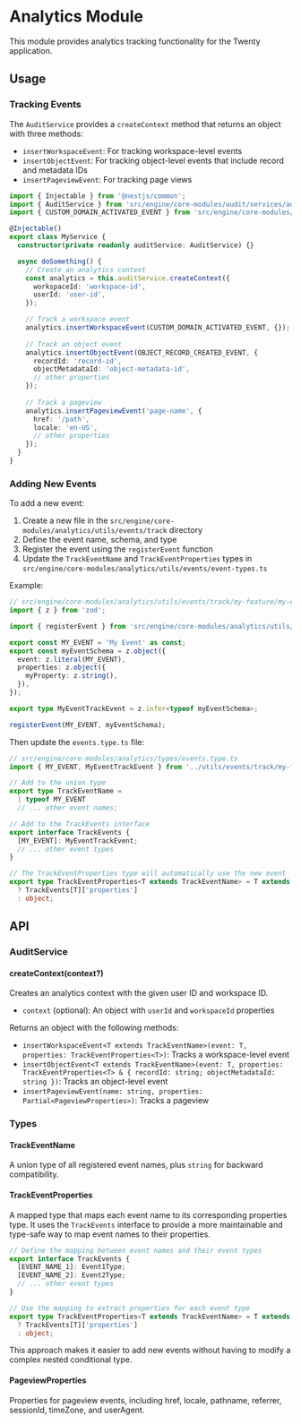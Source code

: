 # Analytics Module

This module provides analytics tracking functionality for the Twenty application.

## Usage

### Tracking Events

The `AuditService` provides a `createContext` method that returns an object with three methods:

- `insertWorkspaceEvent`: For tracking workspace-level events
- `insertObjectEvent`: For tracking object-level events that include record and metadata IDs
- `insertPageviewEvent`: For tracking page views

```typescript
import { Injectable } from '@nestjs/common';
import { AuditService } from 'src/engine/core-modules/audit/services/audit.service';
import { CUSTOM_DOMAIN_ACTIVATED_EVENT } from 'src/engine/core-modules/audit/utils/events/track/custom-domain/custom-domain-activated';

@Injectable()
export class MyService {
  constructor(private readonly auditService: AuditService) {}

  async doSomething() {
    // Create an analytics context
    const analytics = this.auditService.createContext({
      workspaceId: 'workspace-id',
      userId: 'user-id',
    });

    // Track a workspace event
    analytics.insertWorkspaceEvent(CUSTOM_DOMAIN_ACTIVATED_EVENT, {});
    
    // Track an object event
    analytics.insertObjectEvent(OBJECT_RECORD_CREATED_EVENT, {
      recordId: 'record-id',
      objectMetadataId: 'object-metadata-id',
      // other properties
    });
    
    // Track a pageview
    analytics.insertPageviewEvent('page-name', {
      href: '/path',
      locale: 'en-US',
      // other properties
    });
  }
}
```

### Adding New Events

To add a new event:

1. Create a new file in the `src/engine/core-modules/analytics/utils/events/track` directory
2. Define the event name, schema, and type
3. Register the event using the `registerEvent` function
4. Update the `TrackEventName` and `TrackEventProperties` types in `src/engine/core-modules/analytics/utils/events/event-types.ts`

Example:

```typescript
// src/engine/core-modules/analytics/utils/events/track/my-feature/my-event.ts
import { z } from 'zod';

import { registerEvent } from 'src/engine/core-modules/analytics/utils/events/track/track';

export const MY_EVENT = 'My Event' as const;
export const myEventSchema = z.object({
  event: z.literal(MY_EVENT),
  properties: z.object({
    myProperty: z.string(),
  }),
});

export type MyEventTrackEvent = z.infer<typeof myEventSchema>;

registerEvent(MY_EVENT, myEventSchema);
```

Then update the `events.type.ts` file:

```typescript
// src/engine/core-modules/analytics/types/events.type.ts
import { MY_EVENT, MyEventTrackEvent } from '../utils/events/track/my-feature/my-event';

// Add to the union type
export type TrackEventName = 
  | typeof MY_EVENT
  // ... other event names;

// Add to the TrackEvents interface
export interface TrackEvents {
  [MY_EVENT]: MyEventTrackEvent;
  // ... other event types
}

// The TrackEventProperties type will automatically use the new event
export type TrackEventProperties<T extends TrackEventName> = T extends keyof TrackEvents
  ? TrackEvents[T]['properties']
  : object;
```

## API

### AuditService

#### createContext(context?)

Creates an analytics context with the given user ID and workspace ID.

- `context` (optional): An object with `userId` and `workspaceId` properties

Returns an object with the following methods:

- `insertWorkspaceEvent<T extends TrackEventName>(event: T, properties: TrackEventProperties<T>)`: Tracks a workspace-level event
- `insertObjectEvent<T extends TrackEventName>(event: T, properties: TrackEventProperties<T> & { recordId: string; objectMetadataId: string })`: Tracks an object-level event
- `insertPageviewEvent(name: string, properties: Partial<PageviewProperties>)`: Tracks a pageview

### Types

#### TrackEventName

A union type of all registered event names, plus `string` for backward compatibility.

#### TrackEventProperties<T>

A mapped type that maps each event name to its corresponding properties type. It uses the `TrackEvents` interface to provide a more maintainable and type-safe way to map event names to their properties.

```typescript
// Define the mapping between event names and their event types
export interface TrackEvents {
  [EVENT_NAME_1]: Event1Type;
  [EVENT_NAME_2]: Event2Type;
  // ... other event types
}

// Use the mapping to extract properties for each event type
export type TrackEventProperties<T extends TrackEventName> = T extends keyof TrackEvents
  ? TrackEvents[T]['properties']
  : object;
```

This approach makes it easier to add new events without having to modify a complex nested conditional type.

#### PageviewProperties

Properties for pageview events, including href, locale, pathname, referrer, sessionId, timeZone, and userAgent.
